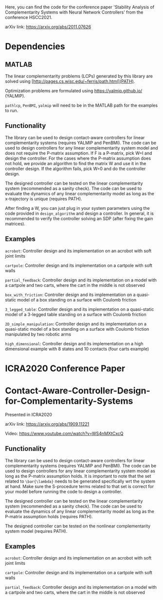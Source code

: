Here, you can find the code for the conference paper 'Stability Analysis of Complementarity Systems with Neural Network Controllers' from the conference HSCC2021.

arXiv link: https://arxiv.org/abs/2011.07626

# Dependencies
## MATLAB
The linear complementarity problems (LCPs) generated by this library are solved using [http://pages.cs.wisc.edu/~ferris/path.html](PATH). 

Optimization problems are formulated using https://yalmip.github.io/ (YALMIP).

`pathlcp`, `PenBMI`, `yalmip` will need to be in the MATLAB path for the examples to run.

## Functionality
The library can be used to design contact-aware controllers for linear complementarity systems (requires YALMIP and PenBMI). The code can be used to design controllers for any linear complementarity system model and does not require the P-matrix assumption. If F is a P-matrix, pick W=I and design the controller. For the cases where the P-matrix assumption does not hold, we provide an algorithm to find the matrix W and use it in the controller design. If the algorithm fails, pick W=0 and do the controller design.

The designed controller can be tested on the linear complementarity system (recommended as a sanity check). The code can be used to evaluate the dynamics of any linear complementarity model as long as the x-trajectory is unique (requires PATH).

After finding a W, you can just plug in your system parameters using the code provided in `design_algorithm` and design a controller. In general, it is recommended to verify the controller solving an SDP (after fixing the gain matrices).

## Examples
`acrobot`: Controller design and its implementation on an acrobot with soft joint limits

`cartpole`: Controller design and its implementation on a cartpole with soft walls

`partial_feedback`: Controller design and its implementation on a model with a cartpole and two carts, where the cart in the middle is not observed

`box_with_friction`: Controller design and its implementation on a quasi-static model of a box standing on a surface with Coulomb friction

`3_legged_table`: Controller design and its implementation on a quasi-static model of a 3-legged table standing on a surface with Coulomb friction

`2D_simple_manipulation`: Controller design and its implementation on a quasi-static model of a box standing on a surface with Coulomb friction manipulated by two robotic arms

`high_dimensional`: Controller design and its implementation on a high dimensional example with 8 states and 10 contacts (four carts example)

# ICRA2020 Conference Paper
# Contact-Aware-Controller-Design-for-Complementarity-Systems
Presented in ICRA2020

arXiv link: https://arxiv.org/abs/1909.11221

Video: https://www.youtube.com/watch?v=WS4nMXtCxcQ

## Functionality
The library can be used to design contact-aware controllers for linear complementarity systems (requires YALMIP and PenBMI). The code can be used to design controllers for any linear complementarity system model as long as the P-matrix assumption holds. It is important to note that the set related to `\bar{\lambda}` needs to be generated specifically wrt the system at hand. Make sure the S-procedure terms related to that set is correct for your model before running the code to design a controller.

The designed controller can be tested on the linear complementarity system (recommended as a sanity check). The code can be used to evaluate the dynamics of any linear complementarity model as long as the P-matrix assumption holds (requires PATH).

The designed controller can be tested on the nonlinear complementarity system model (requires PATH).

## Examples
`acrobot`: Controller design and its implementation on an acrobot with soft joint limits

`cartpole`: Controller design and its implementation on a cartpole with soft walls

`partial_feedback`: Controller design and its implementation on a model with a cartpole and two carts, where the cart in the middle is not observed

